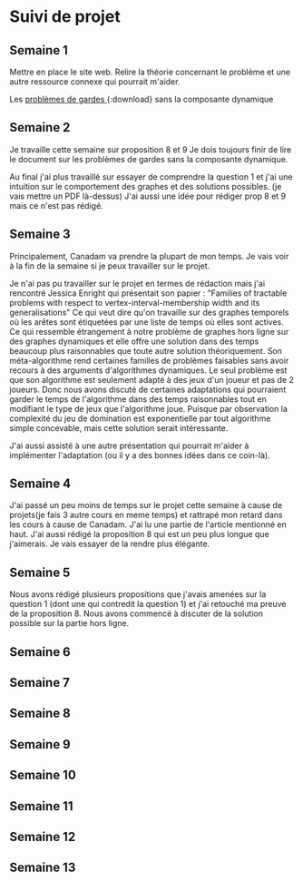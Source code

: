 # Suivi de projet

## Semaine 1
Mettre en place le site web. Relire la théorie concernant le problème et une autre ressource connexe qui pourrait m'aider.

Les [ problèmes de gardes ](https://www.researchgate.net/publication/264123208_Protecting_a_Graph_with_Mobile_Guards){:download}
sans la composante dynamique


## Semaine 2
Je travaille cette semaine sur proposition 8 et 9 
Je dois toujours finir de lire le document sur les problèmes de gardes sans la composante dynamique.

Au final j'ai plus travaillé sur essayer de comprendre la question 1 et j'ai une intuition sur le comportement des graphes et des solutions possibles. (je vais mettre un PDF là-dessus) J'ai aussi une idée pour rédiger prop 8 et 9 mais ce n'est pas rédigé.
## Semaine 3
Principalement, Canadam va prendre la plupart de mon temps. Je vais voir à la fin de la semaine si je peux travailler sur le projet.

Je n'ai pas pu travailler sur le projet en termes de rédaction mais j'ai rencontré Jessica Enright qui présentait son papier : "Families of tractable problems with respect to
vertex-interval-membership width and its
generalisations" Ce qui veut dire qu'on travaille sur des graphes temporels où les arêtes sont étiquetées par une liste de temps où elles sont actives. Ce qui ressemble étrangement à notre problème de graphes hors ligne sur des graphes dynamiques et elle offre une solution dans des temps beaucoup plus raisonnables que toute autre solution théoriquement. Son méta-algorithme rend certaines familles de problèmes faisables sans avoir recours à des arguments d'algorithmes dynamiques. Le seul problème est que son algorithme est seulement adapté à des jeux d'un joueur et pas de 2 joueurs. Donc nous avons discuté de certaines adaptations qui pourraient garder le temps de l'algorithme dans des temps raisonnables tout en modifiant le type de jeux que l'algorithme joue. Puisque par observation la complexité du jeu de domination est exponentielle par tout algorithme simple concevable, mais cette solution serait intéressante.


J'ai aussi assisté à une autre présentation qui pourrait m'aider à implémenter l'adaptation (ou il y a des bonnes idées dans ce coin-là). 
## Semaine 4
J'ai passé un peu moins de temps sur le projet cette semaine à cause de projets(je fais 3 autre cours en meme temps) et rattrapé mon retard dans les cours à cause de Canadam. J'ai lu une partie de l'article mentionné en haut. J'ai aussi rédigé la proposition 8 qui est un peu plus longue que j'aimerais. Je vais essayer de la rendre plus élégante.


## Semaine 5
Nous avons rédigé plusieurs propositions que j'avais amenées sur la question 1 (dont une qui contredit la question 1) et j'ai retouché ma preuve de la proposition 8. Nous avons commencé à discuter de la solution possible sur la partie hors ligne.


## Semaine 6

## Semaine 7

## Semaine 8

## Semaine 9

## Semaine 10

## Semaine 11

## Semaine 12

## Semaine 13
